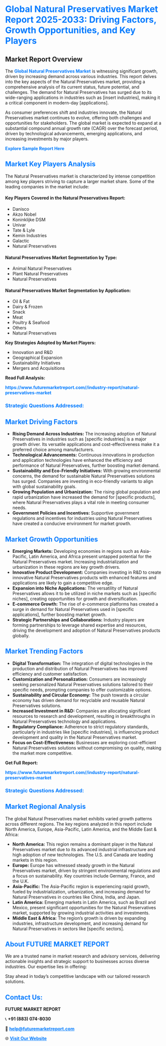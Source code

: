 <h1 style="color: #007BFF;">Global Natural Preservatives Market Report 2025-2033: Driving Factors, Growth Opportunities, and Key Players</h1>

<section id="overview">
<h2>Market Report Overview</h2>
<p>The <a href="https://www.futuremarketreport.com//industry-report/natural-preservatives-market" style="color: #007BFF; text-decoration: none;"><strong>Global Natural Preservatives Market</strong></a> is witnessing significant growth, driven by increasing demand across various industries. This report delves into the key aspects of the Natural Preservatives market, providing a comprehensive analysis of its current status, future potential, and challenges. The demand for Natural Preservatives has surged due to its wide-ranging applications in industries such as [insert industries], making it a critical component in modern-day [applications].</p>
<p>As consumer preferences shift and industries innovate, the Natural Preservatives market continues to evolve, offering both challenges and opportunities for stakeholders. The global market is expected to expand at a substantial compound annual growth rate (CAGR) over the forecast period, driven by technological advancements, emerging applications, and increasing investments by major players.</p>
</section>

<section id="overview">
<p><a href="https://www.futuremarketreport.com//request-sample/reportId=88408" style="color: #007BFF; text-decoration: none;"><strong>Explore Sample Report Here</strong></a></p>
</section>

<section id="key-players">
<h2 style="color: #007BFF;">Market Key Players Analysis</h2>
<p>The Natural Preservatives market is characterized by intense competition among key players striving to capture a larger market share. Some of the leading companies in the market include:</p>
<h4>Key Players Covered in the Natural Preservatives Report:</h4>
<ul><li>Danisco</li><li>Akzo Nobel</li><li>Koninklijke DSM</li><li>Univar</li><li>Tate &amp; Lyle</li><li>Kemin Industries</li><li>Galactic</li><li>Natural Preservatives</li></ul>
<h4>Natural Preservatives Market Segmentation by Type:</h4>
<ul><li>Animal Natural Preservatives</li><li>Plant Natural Preservatives</li><li>Natural Preservatives</li></ul>

<h4>Natural Preservatives Market Segmentation by Application:</h4>
<ul><li>Oil &amp; Fat</li><li>Dairy &amp; Frozen</li><li>Snack</li><li>Meat</li><li>Poultry &amp; Seafood</li><li>Others</li><li>Natural Preservatives</li></ul>
<p><strong>Key Strategies Adopted by Market Players:</strong></p>
<ul>
<li>Innovation and R&D</li>
<li>Geographical Expansion</li>
<li>Sustainability Initiatives</li>
<li>Mergers and Acquisitions</li>
</ul>
</section>

<section>
<p><strong>Read Full Analysis: </strong></p><a href="https://www.futuremarketreport.com//industry-report/natural-preservatives-market" style="color: #007BFF; text-decoration: none;"><strong>https://www.futuremarketreport.com//industry-report/natural-preservatives-market</strong></a>
<h3 style="color: #007BFF;">Strategic Questions Addressed:</h3>
</section>

<section id="driving-factors">
<h2 style="color: #007BFF;">Market Driving Factors</h2>
<ul>
<li><strong>Rising Demand Across Industries:</strong> The increasing adoption of Natural Preservatives in industries such as [specific industries] is a major growth driver. Its versatile applications and cost-effectiveness make it a preferred choice among manufacturers.</li>
<li><strong>Technological Advancements:</strong> Continuous innovations in production and application technologies have enhanced the efficiency and performance of Natural Preservatives, further boosting market demand.</li>
<li><strong>Sustainability and Eco-Friendly Initiatives:</strong> With growing environmental concerns, the demand for sustainable Natural Preservatives solutions has surged. Companies are investing in eco-friendly variants to align with global sustainability goals.</li>
<li><strong>Growing Population and Urbanization:</strong> The rising global population and rapid urbanization have increased the demand for [specific products], where Natural Preservatives plays a vital role in meeting consumer needs.</li>
<li><strong>Government Policies and Incentives:</strong> Supportive government regulations and incentives for industries using Natural Preservatives have created a conducive environment for market growth.</li>
</ul>
</section>

<section id="growth-opportunities">
<h2 style="color: #007BFF;">Market Growth Opportunities</h2>
<ul>
<li><strong>Emerging Markets:</strong> Developing economies in regions such as Asia-Pacific, Latin America, and Africa present untapped potential for the Natural Preservatives market. Increasing industrialization and urbanization in these regions are key growth drivers.</li>
<li><strong>Innovative Product Development:</strong> Companies investing in R&D to create innovative Natural Preservatives products with enhanced features and applications are likely to gain a competitive edge.</li>
<li><strong>Expansion into Niche Applications:</strong> The versatility of Natural Preservatives allows it to be utilized in niche markets such as [specific niches], creating opportunities for growth and diversification.</li>
<li><strong>E-commerce Growth:</strong> The rise of e-commerce platforms has created a surge in demand for Natural Preservatives used in [specific applications], further boosting market growth.</li>
<li><strong>Strategic Partnerships and Collaborations:</strong> Industry players are forming partnerships to leverage shared expertise and resources, driving the development and adoption of Natural Preservatives products globally.</li>
</ul>
</section>

<section id="trending-factors">
<h2 style="color: #007BFF;">Market Trending Factors</h2>
<ul>
<li><strong>Digital Transformation:</strong> The integration of digital technologies in the production and distribution of Natural Preservatives has improved efficiency and customer satisfaction.</li>
<li><strong>Customization and Personalization:</strong> Consumers are increasingly seeking personalized Natural Preservatives solutions tailored to their specific needs, prompting companies to offer customizable options.</li>
<li><strong>Sustainability and Circular Economy:</strong> The push towards a circular economy has driven demand for recyclable and reusable Natural Preservatives solutions.</li>
<li><strong>Increased Investment in R&D:</strong> Companies are allocating significant resources to research and development, resulting in breakthroughs in Natural Preservatives technology and applications.</li>
<li><strong>Regulatory Compliance:</strong> Adherence to strict regulatory standards, particularly in industries like [specific industries], is influencing product development and quality in the Natural Preservatives market.</li>
<li><strong>Focus on Cost-Effectiveness:</strong> Businesses are exploring cost-efficient Natural Preservatives solutions without compromising on quality, making the market more competitive.</li>
</ul>
</section>

<section>
<p><strong>Get Full Report: </strong></p><a href="https://www.futuremarketreport.com//industry-report/natural-preservatives-market" style="color: #007BFF; text-decoration: none;"><strong>https://www.futuremarketreport.com//industry-report/natural-preservatives-market</strong></a>
<h3 style="color: #007BFF;">Strategic Questions Addressed:</h3>
</section>


<section id="regional-analysis">
<h2 style="color: #007BFF;">Market Regional Analysis</h2>
<p>The global Natural Preservatives market exhibits varied growth patterns across different regions. The key regions analyzed in this report include North America, Europe, Asia-Pacific, Latin America, and the Middle East & Africa:</p>
<ul>
<li><strong>North America:</strong> This region remains a dominant player in the Natural Preservatives market due to its advanced industrial infrastructure and high adoption of new technologies. The U.S. and Canada are leading markets in this region.</li>
<li><strong>Europe:</strong> Europe has witnessed steady growth in the Natural Preservatives market, driven by stringent environmental regulations and a focus on sustainability. Key countries include Germany, France, and the U.K.</li>
<li><strong>Asia-Pacific:</strong> The Asia-Pacific region is experiencing rapid growth, fueled by industrialization, urbanization, and increasing demand for Natural Preservatives in countries like China, India, and Japan.</li>
<li><strong>Latin America:</strong> Emerging markets in Latin America, such as Brazil and Mexico, present significant opportunities for the Natural Preservatives market, supported by growing industrial activities and investments.</li>
<li><strong>Middle East & Africa:</strong> The region’s growth is driven by expanding industries, infrastructure development, and increasing demand for Natural Preservatives in sectors like [specific sectors].</li>
</ul>
</section>

<footer>
<h2 style="color: #007BFF;">About FUTURE MARKET REPORT</h2>
<p>We are a trusted name in market research and advisory services, delivering actionable insights and strategic support to businesses across diverse industries. Our expertise lies in offering:</p>

<p>Stay ahead in today’s competitive landscape with our tailored research solutions.</p>

<h2 style="color: #007BFF;">Contact Us:</h2>
<p><strong>FUTURE MARKET REPORT</strong></p>
<p>📞 <strong>+91 (883) 074-8030</strong></p>
<p>📧 <strong><a href="mailto:help@futuremarketreport.com" style="color: #007BFF;">help@futuremarketreport.com</a></strong></p>
<p>🌐 <strong><a href="https://www.futuremarketreport.com/" style="color: #007BFF;">Visit Our Website</a></strong></p>
</footer>